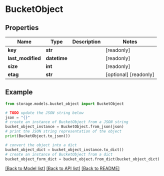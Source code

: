 # BucketObject


## Properties

Name | Type | Description | Notes
------------ | ------------- | ------------- | -------------
**key** | **str** |  | [readonly] 
**last_modified** | **datetime** |  | [readonly] 
**size** | **int** |  | [readonly] 
**etag** | **str** |  | [optional] [readonly] 

## Example

```python
from storage.models.bucket_object import BucketObject

# TODO update the JSON string below
json = "{}"
# create an instance of BucketObject from a JSON string
bucket_object_instance = BucketObject.from_json(json)
# print the JSON string representation of the object
print(BucketObject.to_json())

# convert the object into a dict
bucket_object_dict = bucket_object_instance.to_dict()
# create an instance of BucketObject from a dict
bucket_object_form_dict = bucket_object.from_dict(bucket_object_dict)
```
[[Back to Model list]](../README.md#documentation-for-models) [[Back to API list]](../README.md#documentation-for-api-endpoints) [[Back to README]](../README.md)


